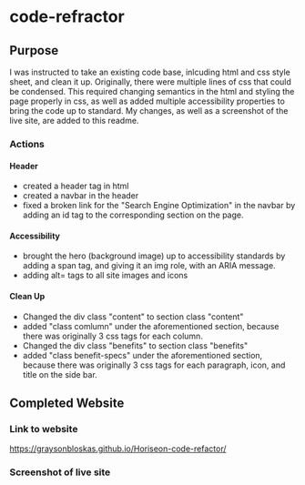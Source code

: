 # code-refractor
## Purpose
I was instructed to take an existing code base, inlcuding html and css style sheet, and clean it up. Originally, there were multiple lines of css that could be condensed. This required changing semantics in the html and styling the page properly in css, as well as added multiple accessibility properties to bring the code up to standard. My changes, as well as a screenshot of the live site, are added to this readme. 
### Actions
#### Header
* created a header tag in html
* created a navbar in the header
* fixed a broken link for the "Search Engine Optimization" in the navbar by adding an id tag to the corresponding section on the page.
#### Accessibility
* brought the hero (background image) up to accessibility standards by adding a span tag, and giving it an img role, with an ARIA message. 
* adding alt= tags to all site images and icons
#### Clean Up
* Changed the div class "content" to section class "content"
* added  "class comlumn" under the aforementioned section, because there was originally 3 css tags for each column. 
* Changed the div class "benefits" to section class "benefits" 
* added "class benefit-specs" under the aforementioned section, because there was originally 3 css tags for each paragraph, icon, and title on the side bar. 

## Completed Website
### Link to website
https://graysonbloskas.github.io/Horiseon-code-refactor/
### Screenshot of live site
